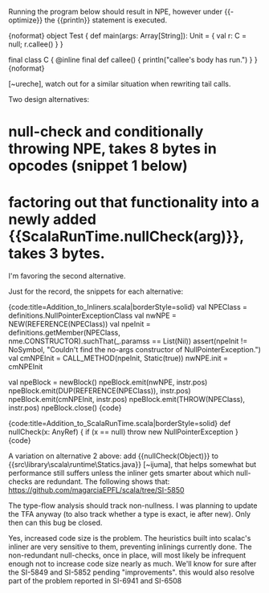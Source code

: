 Running the program below should result in NPE, however under {{-optimize}} the {{println}} statement is executed.

{noformat}
object Test {
  def main(args: Array[String]): Unit = {
    val r: C = null;
    r.callee()
  }
}

final class C {
  @inline final def callee() { println("callee's body has run.") }
}
{noformat}

[~ureche], watch out for a similar situation when rewriting tail calls.


Two design alternatives:
# null-check and conditionally throwing NPE, takes 8 bytes in opcodes (snippet 1 below)
# factoring out that functionality into a newly added {{ScalaRunTime.nullCheck(arg)}}, takes 3 bytes.

I'm favoring the second alternative.

Just for the record, the snippets for each alternative:

{code:title=Addition_to_Inliners.scala|borderStyle=solid}
val NPEClass = definitions.NullPointerExceptionClass
val nwNPE    = NEW(REFERENCE(NPEClass))
val npeInit  = definitions.getMember(NPEClass, nme.CONSTRUCTOR).suchThat(_.paramss == List(Nil))
assert(npeInit != NoSymbol, "Couldn't find the no-args constructor of NullPointerException.")
val cmNPEInit = CALL_METHOD(npeInit, Static(true))
nwNPE.init    = cmNPEInit

val npeBlock = newBlock()
npeBlock.emit(nwNPE,                    instr.pos)
npeBlock.emit(DUP(REFERENCE(NPEClass)), instr.pos)
npeBlock.emit(cmNPEInit,                instr.pos)
npeBlock.emit(THROW(NPEClass),          instr.pos)
npeBlock.close()
{code}

{code:title=Addition_to_ScalaRunTime.scala|borderStyle=solid}
def nullCheck(x: AnyRef) {
  if (x == null) throw new NullPointerException
}
{code}


A variation on alternative 2 above: add {{nullCheck(Object)}} to {{src\library\scala\runtime\Statics.java}}
[~ijuma], that helps somewhat but performance still suffers unless the inliner gets smarter about which null-checks are redundant. The following shows that: https://github.com/magarciaEPFL/scala/tree/SI-5850

The type-flow analysis should track non-nullness. I was planning to update the TFA anyway (to also track whether a type is exact, ie after new). Only then can this bug be closed.


Yes, increased code size is the problem. The heuristics built into scalac's inliner are very sensitive to them, preventing inlinings currently done. The non-redundant null-checks, once in place, will most likely be infrequent enough not to increase code size nearly as much. We'll know for sure after the SI-5849 and SI-5852 pending "improvements".
this would also resolve part of the problem reported in SI-6941 and SI-6508
